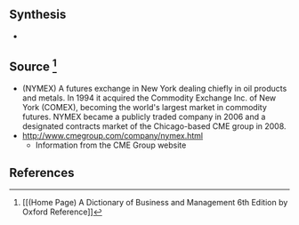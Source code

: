## Synthesis
- 
## Source [^1]
- (NYMEX) A futures exchange in New York dealing chiefly in oil products and metals. In 1994 it acquired the Commodity Exchange Inc. of New York (COMEX), becoming the world's largest market in commodity futures. NYMEX became a publicly traded company in 2006 and a designated contracts market of the Chicago-based CME group in 2008.
- http://www.cmegroup.com/company/nymex.html
	- Information from the CME Group website
## References

[^1]: [[(Home Page) A Dictionary of Business and Management 6th Edition by Oxford Reference]]